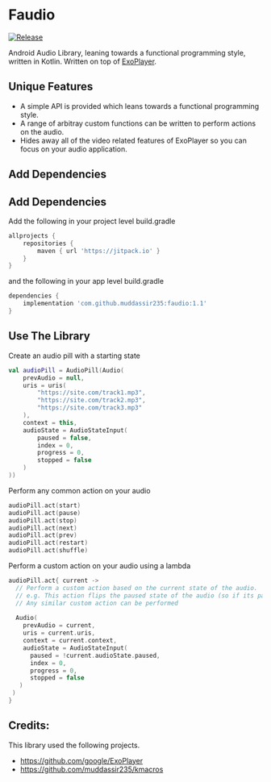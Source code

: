 # Faudio
[![Release](https://jitpack.io/v/muddassir235/faudio.svg?style=flat-square)](https://jitpack.io/#muddassir235/faudio/)

Android Audio Library, leaning towards a functional programming style, written in Kotlin. Written on top of [ExoPlayer](https://github.com/google/ExoPlayer).

## Unique Features
* A simple API is provided which leans towards a functional programming style.
* A range of arbitray custom functions can be written to perform actions on the audio.
* Hides away all of the video related features of ExoPlayer so you can focus on your audio application.

## Add Dependencies

## Add Dependencies
Add the following in your project level build.gradle
```groovy
allprojects {
    repositories {
        maven { url 'https://jitpack.io' }
    }
}
```
and the following in your app level build.gradle
```groovy
dependencies {
    implementation 'com.github.muddassir235:faudio:1.1'
}
```

## Use The Library
Create an audio pill with a starting state
```kotlin
val audioPill = AudioPill(Audio(
    prevAudio = null,
    uris = uris(
        "https://site.com/track1.mp3", 
        "https://site.com/track2.mp3", 
        "https://site.com/track3.mp3"
    ),
    context = this,
    audioState = AudioStateInput(
        paused = false,
        index = 0,
        progress = 0,
        stopped = false
    )
))
```

Perform any common action on your audio
```kotlin
audioPill.act(start)
audioPill.act(pause)
audioPill.act(stop)
audioPill.act(next)
audioPill.act(prev)
audioPill.act(restart)
audioPill.act(shuffle)
```
Perform a custom action on your audio using a lambda
```kotlin
audioPill.act{ current ->
  // Perform a custom action based on the current state of the audio.
  // e.g. This action flips the paused state of the audio (so if its paused it gets started, if its start it gets paused)
  // Any similar custom action can be performed
  
  Audio(
    prevAudio = current,
    uris = current.uris,
    context = current.context,
    audioState = AudioStateInput(
      paused = !current.audioState.paused,
      index = 0,
      progress = 0,
      stopped = false
   )
 )
}
```

## Credits:
This library used the following projects.

* https://github.com/google/ExoPlayer
* https://github.com/muddassir235/kmacros
